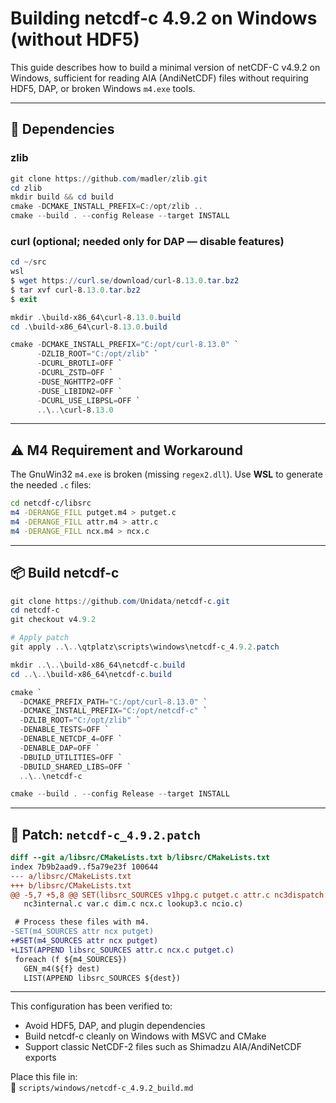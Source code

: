 # Building netcdf-c 4.9.2 on Windows (without HDF5)

This guide describes how to build a minimal version of netCDF-C v4.9.2 on Windows,
sufficient for reading AIA (AndiNetCDF) files without requiring HDF5, DAP, or broken Windows `m4.exe` tools.

---

## 🧱 Dependencies

### zlib

```powershell
git clone https://github.com/madler/zlib.git
cd zlib
mkdir build && cd build
cmake -DCMAKE_INSTALL_PREFIX=C:/opt/zlib ..
cmake --build . --config Release --target INSTALL
```

### curl (optional; needed only for DAP — disable features)

```powershell
cd ~/src
wsl
$ wget https://curl.se/download/curl-8.13.0.tar.bz2
$ tar xvf curl-8.13.0.tar.bz2
$ exit

mkdir .\build-x86_64\curl-8.13.0.build
cd .\build-x86_64\curl-8.13.0.build

cmake -DCMAKE_INSTALL_PREFIX="C:/opt/curl-8.13.0" `
      -DZLIB_ROOT="C:/opt/zlib" `
      -DCURL_BROTLI=OFF `
      -DCURL_ZSTD=OFF `
      -DUSE_NGHTTP2=OFF `
      -DUSE_LIBIDN2=OFF `
      -DCURL_USE_LIBPSL=OFF `
      ..\..\curl-8.13.0
```

---

## ⚠️ M4 Requirement and Workaround

The GnuWin32 `m4.exe` is broken (missing `regex2.dll`).
Use **WSL** to generate the needed `.c` files:

```bash
cd netcdf-c/libsrc
m4 -DERANGE_FILL putget.m4 > putget.c
m4 -DERANGE_FILL attr.m4 > attr.c
m4 -DERANGE_FILL ncx.m4 > ncx.c
```

---

## 📦 Build netcdf-c

```powershell
git clone https://github.com/Unidata/netcdf-c.git
cd netcdf-c
git checkout v4.9.2

# Apply patch
git apply ..\..\qtplatz\scripts\windows\netcdf-c_4.9.2.patch

mkdir ..\..\build-x86_64\netcdf-c.build
cd ..\..\build-x86_64\netcdf-c.build

cmake `
  -DCMAKE_PREFIX_PATH="C:/opt/curl-8.13.0" `
  -DCMAKE_INSTALL_PREFIX="C:/opt/netcdf-c" `
  -DZLIB_ROOT="C:/opt/zlib" `
  -DENABLE_TESTS=OFF `
  -DENABLE_NETCDF_4=OFF `
  -DENABLE_DAP=OFF `
  -DBUILD_UTILITIES=OFF `
  -DBUILD_SHARED_LIBS=OFF `
  ..\..\netcdf-c

cmake --build . --config Release --target INSTALL
```

---

## 📄 Patch: `netcdf-c_4.9.2.patch`

```diff
diff --git a/libsrc/CMakeLists.txt b/libsrc/CMakeLists.txt
index 7b9b2aad9..f5a79e23f 100644
--- a/libsrc/CMakeLists.txt
+++ b/libsrc/CMakeLists.txt
@@ -5,7 +5,8 @@ SET(libsrc_SOURCES v1hpg.c putget.c attr.c nc3dispatch.c
   nc3internal.c var.c dim.c ncx.c lookup3.c ncio.c)

 # Process these files with m4.
-SET(m4_SOURCES attr ncx putget)
+#SET(m4_SOURCES attr ncx putget)
+LIST(APPEND libsrc_SOURCES attr.c ncx.c putget.c)
 foreach (f ${m4_SOURCES})
   GEN_m4(${f} dest)
   LIST(APPEND libsrc_SOURCES ${dest})
```

---

This configuration has been verified to:
- Avoid HDF5, DAP, and plugin dependencies
- Build netcdf-c cleanly on Windows with MSVC and CMake
- Support classic NetCDF-2 files such as Shimadzu AIA/AndiNetCDF exports

Place this file in:  
📁 `scripts/windows/netcdf-c_4.9.2_build.md`
